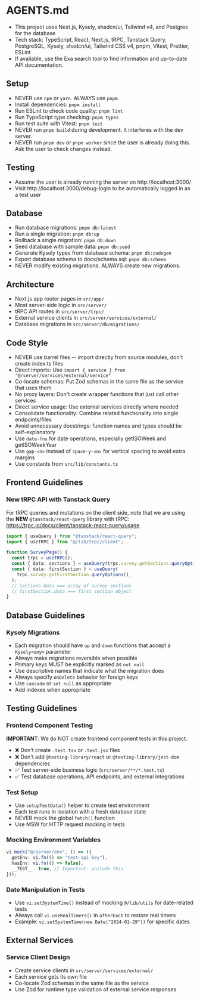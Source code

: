 # AGENTS.md

- This project uses Next.js, Kysely, shadcn/ui, Tailwind v4, and Postgres for the database
- Tech stack: TypeScript, React, Next.js, tRPC, Tanstack Query, PostgreSQL, Kysely, shadcn/ui, Tailwind CSS v4, pnpm, Vitest, Prettier, ESLint
- If available, use the Exa search tool to find information and up-to-date API documentation.

## Setup

- NEVER use `npm` or `yarn`. ALWAYS use `pnpm`.
- Install dependencies: `pnpm install`
- Run ESLint to check code quality: `pnpm lint`
- Run TypeScript type checking: `pnpm types`
- Run test suite with Vitest: `pnpm test`
- NEVER run `pnpm build` during development. It interferes with the dev server.
- NEVER run `pnpm dev` or `pnpm worker` since the user is already doing this. Ask the user to check changes instead.

## Testing

- Assume the user is already running the server on http://localhost:3000/
- Visit http://localhost:3000/debug-login to be automatically logged in as a test user

## Database

- Run database migrations: `pnpm db:latest`
- Run a single migration: `pnpm db:up`
- Rollback a single migration: `pnpm db:down`
- Seed database with sample data: `pnpm db:seed`
- Generate Kysely types from database schema: `pnpm db:codegen`
- Export database schema to docs/schema.sql: `pnpm db:schema`
- NEVER modify existing migrations. ALWAYS create new migrations.

## Architecture

- Next.js app router pages in `src/app/`
- Most server-side logic in `src/server/`
- tRPC API routes in `src/server/trpc/`
- External service clients in `src/server/services/external/`
- Database migrations in `src/server/db/migrations/`

## Code Style

- NEVER use barrel files -- import directly from source modules, don't create index.ts files
- Direct imports: Use `import { service } from "@/server/services/external/service"`
- Co-locate schemas: Put Zod schemas in the same file as the service that uses them
- No proxy layers: Don't create wrapper functions that just call other services
- Direct service usage: Use external services directly where needed
- Consolidate functionality: Combine related functionality into single endpoints/files
- Avoid unnecessary docstrings: function names and types should be self-explanatory
- Use `date-fns` for date operations, especially getISOWeek and getISOWeekYear
- Use `gap-<n>` instead of `space-y-<n>` for vertical spacing to avoid extra margins
- Use constants from `src/lib/constants.ts`

## Frontend Guidelines

### New tRPC API with Tanstack Query

For tRPC queries and mutations on the client side, note that we are using the **NEW** `@tanstack/react-query` library with tRPC: https://trpc.io/docs/client/tanstack-react-query/usage

```typescript
import { useQuery } from "@tanstack/react-query";
import { useTRPC } from "@/lib/trpc/client";

function SurveyPage() {
  const trpc = useTRPC();
  const { data: sections } = useQuery(trpc.survey.getSections.queryOptions());
  const { data: firstSection } = useQuery(
    trpc.survey.getFirstSection.queryOptions(),
  );
  // sections.data === array of survey sections
  // firstSection.data === first section object
}
```

## Database Guidelines

### Kysely Migrations

- Each migration should have `up` and `down` functions that accept a `Kysely<any>` parameter
- Always make migrations reversible when possible
- Primary keys MUST be explicitly marked as `not null`
- Use descriptive names that indicate what the migration does
- Always specify `onDelete` behavior for foreign keys
- Use `cascade` or `set null` as appropriate
- Add indexes when appropriate

## Testing Guidelines

### Frontend Component Testing

**IMPORTANT**: We do NOT create frontend component tests in this project.

- ❌ Don't create `.test.tsx` or `.test.jsx` files
- ❌ Don't add `@testing-library/react` or `@testing-library/jest-dom` dependencies
- ✅ Test server-side business logic (`src/server/**/*.test.ts`)
- ✅ Test database operations, API endpoints, and external integrations

### Test Setup

- Use `setupTestData()` helper to create test environment
- Each test runs in isolation with a fresh database state
- NEVER mock the global `fetch()` function
- Use MSW for HTTP request mocking in tests

### Mocking Environment Variables

```typescript
vi.mock("@/server/env", () => ({
  getEnv: vi.fn(() => "test-api-key"),
  hasEnv: vi.fn(() => false),
  __TEST__: true, // Important: include this
}));
```

### Date Manipulation in Tests

- Use `vi.setSystemTime()` instead of mocking `@/lib/utils` for date-related tests
- Always call `vi.useRealTimers()` in `afterEach` to restore real timers
- Example: `vi.setSystemTime(new Date("2024-01-29"))` for specific dates

## External Services

### Service Client Design

- Create service clients in `src/server/services/external/`
- Each service gets its own file
- Co-locate Zod schemas in the same file as the service
- Use Zod for runtime type validation of external service responses
